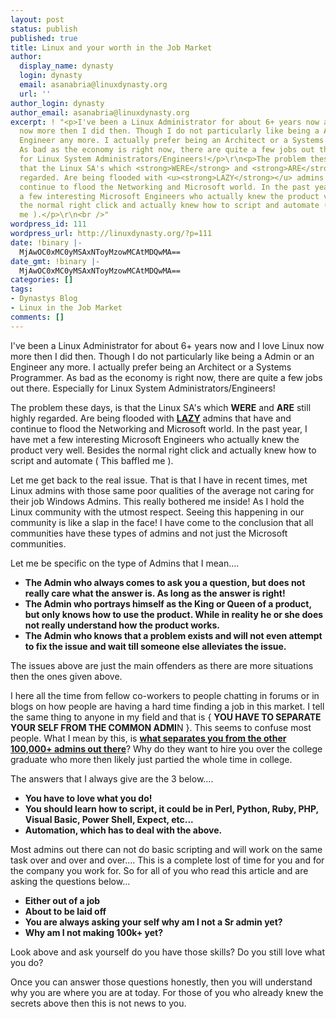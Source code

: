 ```yaml
---
layout: post
status: publish
published: true
title: Linux and your worth in the Job Market
author:
  display_name: dynasty
  login: dynasty
  email: asanabria@linuxdynasty.org
  url: ''
author_login: dynasty
author_email: asanabria@linuxdynasty.org
excerpt: ! "<p>I've been a Linux Administrator for about 6+ years now and I love Linux
  now more then I did then. Though I do not particularly like being a Admin or an
  Engineer any more. I actually prefer being an Architect or a Systems Programmer.
  As bad as the economy is right now, there are quite a few jobs out there. Especially
  for Linux System Administrators/Engineers!</p>\r\n<p>The problem these days, is
  that the Linux SA's which <strong>WERE</strong> and <strong>ARE</strong> still highly
  regarded. Are being flooded with <u><strong>LAZY</strong></u> admins that have and
  continue to flood the Networking and Microsoft world. In the past year, I have met
  a few interesting Microsoft Engineers who actually knew the product very well. Besides
  the normal right click and actually knew how to script and automate ( This baffled
  me ).</p>\r\n<br />"
wordpress_id: 111
wordpress_url: http://linuxdynasty.org/?p=111
date: !binary |-
  MjAwOC0xMC0yMSAxNToyMzowMCAtMDQwMA==
date_gmt: !binary |-
  MjAwOC0xMC0yMSAxNToyMzowMCAtMDQwMA==
categories: []
tags:
- Dynastys Blog
- Linux in the Job Market
comments: []
---
```

<p>I've been a Linux Administrator for about 6+ years now and I love Linux now more then I did then. Though I do not particularly like being a Admin or an Engineer any more. I actually prefer being an Architect or a Systems Programmer. As bad as the economy is right now, there are quite a few jobs out there. Especially for Linux System Administrators/Engineers!</p>
<p>The problem these days, is that the Linux SA's which <strong>WERE</strong> and <strong>ARE</strong> still highly regarded. Are being flooded with <u><strong>LAZY</strong></u> admins that have and continue to flood the Networking and Microsoft world. In the past year, I have met a few interesting Microsoft Engineers who actually knew the product very well. Besides the normal right click and actually knew how to script and automate ( This baffled me ).</p>
<p><a id="more"></a><a id="more-111"></a></p>
<p>Let me get back to the real issue. That is that I have in recent times, met Linux admins with those same poor qualities of the average not caring for their job Windows Admins. This really bothered me inside! As I hold the Linux community with the utmost respect. Seeing this happening in our community is like a slap in the face! I have come to the conclusion that all communities have these types of admins and not just the Microsoft communities.</p>
<p>Let me be specific on the type of Admins that I mean....</p>
<ul>
<li><strong>The Admin who always comes to ask you a question, but does not really care what the answer is. As long as the answer is right!</strong></li>
<li><strong>The Admin who portrays himself as the King or Queen of a product, but only knows how to use the product. While in reality he or she does not really understand how the product works.</strong></li>
<li><strong>The Admin who knows that a problem exists and will not even attempt to fix the issue and wait till someone else alleviates the issue.</strong></li>
</ul>
<p>The issues above are just the main offenders as there are more situations then the ones given above.</p>
<p>I here all the time from fellow co-workers to people chatting in forums or in blogs on how people are having a hard time finding a job in this market. I tell the same thing to anyone in my field and that is { <strong>YOU HAVE TO SEPARATE YOUR SELF FROM THE COMMON ADMI</strong>N }. This seems to confuse most people. What I mean by this, is <u><strong>what separates you from the other 100,000+ admins out there</strong></u>? Why do they want to hire you over the college graduate who more then likely just partied the whole time in college.</p>
<p>The answers that I always give are the 3 below.... </p>
<ul>
<li><strong>You have to love what you do!</strong></li>
<li><strong>You should learn how to script, it could be in Perl, Python, Ruby, PHP, Visual Basic, Power Shell, Expect, etc...</strong></li>
<li><strong>Automation, which has to deal with the above.</strong></li>
</ul>
<p>Most admins out there can not do basic scripting and will work on the same task over and over and over.... This is a complete lost of time for you and for the company you work for. So for all of you who read this article and are asking the questions below...</p>
<ul>
<li><strong>Either out of a job</strong></li>
<li><strong>About to be laid off</strong></li>
<li><strong>You are always asking your self why am I not a Sr admin yet? <br />
</strong></li>
<li><strong>Why am I not making 100k+ yet?&nbsp;</strong></li>
</ul>
<p>Look above and ask yourself do you have those skills? Do you still love what you do?</p>
<p>Once you can answer those questions honestly, then you will understand why you are where you are at today. For those of you who already knew the secrets above then this is not news to you. </p>
